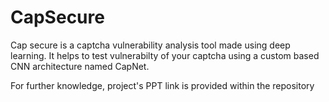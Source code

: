 # CapSecure
 Cap secure is a captcha vulnerability analysis tool made using deep learning. It helps to test vulnerabilty of your captcha using a custom 
 based CNN architecture named CapNet.

For further knowledge, project's PPT link is provided within the repository
